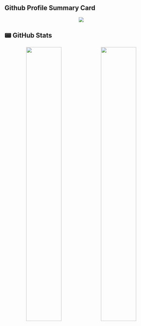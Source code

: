 ## Github Profile Summary Card
<p align="center">
  <img src="https://github-profile-summary-cards.vercel.app/api/cards/profile-details?username=kg571852741&theme=vue"/>
</p>

## 📟 GitHub Stats
<p align="center">
	<img width="48%" src="https://github-readme-stats.vercel.app/api?username=kg571852741&show_icons=true&theme=vue" />
	<img width="48%" src="https://github-readme-streak-stats.herokuapp.com/?user=kg571852741&theme=vue" />
</p>

<!-- ### ✍️Random Dev Quote
![](https://quotes-github-readme.vercel.app/api?type=horizontal&theme=vue)

---
[![](https://visitcount.itsvg.in/api?id=kg571852741&icon=0&color=1)](https://visitcount.itsvg.in) -->

<!-- </div> -->
